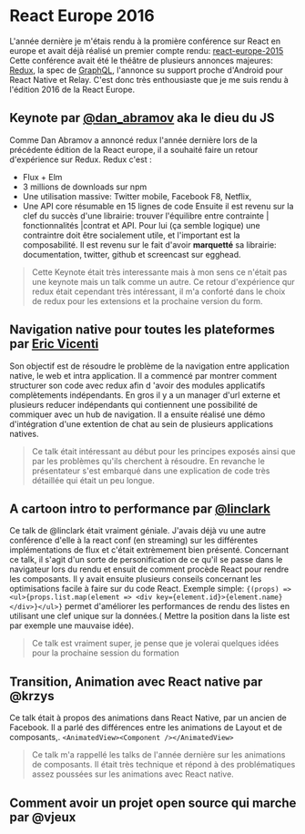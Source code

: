 # React Europe 2016


L'année dernière je m'étais rendu à la promière conférence sur React en europe et avait déjà réalisé un premier compte rendu: [react-europe-2015](https://gist.github.com/pierr/639b994534924c75f7e6)
Cette conférence avait été le théâtre de plusieurs annonces majeures: [Redux](), la spec de [GraphQL](), l'annonce su support proche d'Android pour React Native et Relay.
C'est donc très enthousiaste que je me suis rendu à l'édition 2016 de la React Europe.


## Keynote par [@dan_abramov](https://twitter.com/dan_abramov) aka le dieu du JS

Comme Dan Abramov a annoncé redux l'année dernière lors de la précédente édition de la React europe, il a souhaité faire un retour d'expérience sur Redux.
Redux c'est :
 - Flux + Elm
 - 3 millions de downloads sur npm
 - Une utilisation massive: Twitter mobile, Facebook F8, Netflix, 
 - Une API core résumable en 15 lignes de code
 Ensuite il est revenu sur la clef du succès d'une librairie: trouver l'équilibre entre contrainte | fonctionnalités |contrat et API. Pour lui (ça semble logique) une contraintre doit être socialement utile, et l'important est la composabilité.
Il est revenu sur le fait d'avoir **marquetté** sa librairie: documentation, twitter, github et screencast sur egghead.

> Cette Keynote était très interessante mais à mon sens ce n'était pas une keynote mais un talk comme un autre.
> Ce retour d'expérience qur redux était cependant très intéressant, il m'a conforté dans le choix de redux pour les extensions et la prochaine version du form.

## Navigation native pour toutes les plateformes par [Eric Vicenti](https://twitter.com/ericvicenti)

Son objectif est de résoudre le problème de la navigation entre application native, le web et intra application.
Il a commencé par montrer comment structurer son code avec redux afin d 'avoir des modules applicatifs complètements indépendants.
En gros il y a un manager d'url externe et plusieurs reducer indépendants qui contiennent une possibilité de commiquer avec un hub de navigation.
Il a ensuite réalisé une démo d'intégration d'une extention de chat au sein de plusieurs applications natives.
> Ce talk était intéressant au début pour les principes exposés ainsi que par les problèmes qu'ils cherchent à résoudre.
> En revanche le présentateur s'est embarqué dans une explication de code très détaillée qui était un peu longue.

## A cartoon intro to performance par [@linclark](https://mobile.twitter.com/linclark)

Ce talk de @linclark était vraiment géniale. J'avais déjà vu une autre conférence d'elle à la react conf (en streaming) sur les différentes implémentations de flux et c'était extrèmement bien présenté.
Concernant ce talk, il s'agit d'un sorte de personification de ce qu'il se passe dans le navigateur lors du rendu et ensuit  de comment procède React pour rendre les composants. 
Il y avait ensuite plusieurs conseils concernant les optimisations facile à faire sur du code React.
Exemple simple: `{(props) => <ul>{props.list.map(element => <div key={element.id}>{element.name}</div>}</ul>}` permet d'améliorer les performances de rendu des listes en utilisant une clef unique sur la données.( Mettre la position dans la liste est par exemple une mauvaise idée).
> Ce talk est vraiment super, je pense que je volerai quelques idées pour la prochaine session du formation

## Transition, Animation avec React native par @krzys

Ce talk était à propos des animations dans React Native, par un ancien de Facebook. Il a parlé des différences entre les animations de Layout et de composants,. `<AnimatedView><Component /></AnimatedView>`
> Ce talk m'a rappellé les talks de l'année dernière sur les animations de composants. Il était très technique et répond à des problématiques assez poussées sur les animations avec React native.

## Comment avoir un projet open source qui marche par @vjeux

